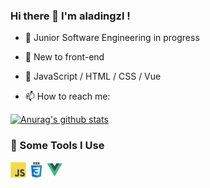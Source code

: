 ### Hi there 👋 I'm aladingzl !



- 🔭  Junior Software Engineering in progress

- 🌱  New to front-end

- 🤔  JavaScript / HTML / CSS / Vue

- 📫  How to reach me: 

  

[![Anurag's github stats](https://github-readme-stats.vercel.app/api?username=aladingzl)](https://github.com/anuraghazra/github-readme-stats)

### :rocket: Some Tools I Use

<p align="left">
<img src="https://raw.githubusercontent.com/devicons/devicon/master/icons/javascript/javascript-original.svg" alt="javascript" width="25" height="25" />
<img src="https://raw.githubusercontent.com/devicons/devicon/master/icons/css3/css3-original-wordmark.svg" alt="css3" width="25" height="25" />
<img src="https://raw.githubusercontent.com/devicons/devicon/master/icons/vuejs/vuejs-original.svg" alt="vue" width="25" height="25" />
</p>

